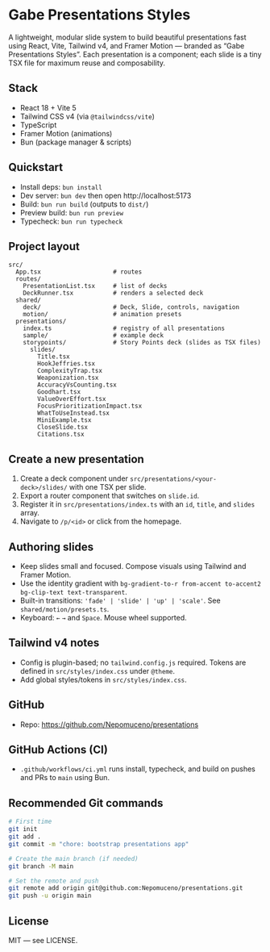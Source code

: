 # Gabe Presentations Styles

A lightweight, modular slide system to build beautiful presentations fast using React, Vite, Tailwind v4, and Framer Motion — branded as “Gabe Presentations Styles”. Each presentation is a component; each slide is a tiny TSX file for maximum reuse and composability.

## Stack

- React 18 + Vite 5
- Tailwind CSS v4 (via `@tailwindcss/vite`)
- TypeScript
- Framer Motion (animations)
- Bun (package manager & scripts)

## Quickstart

- Install deps: `bun install`
- Dev server: `bun dev` then open http://localhost:5173
- Build: `bun run build` (outputs to `dist/`)
- Preview build: `bun run preview`
- Typecheck: `bun run typecheck`

## Project layout

```
src/
  App.tsx                    # routes
  routes/
    PresentationList.tsx     # list of decks
    DeckRunner.tsx           # renders a selected deck
  shared/
    deck/                    # Deck, Slide, controls, navigation
    motion/                  # animation presets
  presentations/
    index.ts                 # registry of all presentations
    sample/                  # example deck
    storypoints/             # Story Points deck (slides as TSX files)
      slides/
        Title.tsx
        HookJeffries.tsx
        ComplexityTrap.tsx
        Weaponization.tsx
        AccuracyVsCounting.tsx
        Goodhart.tsx
        ValueOverEffort.tsx
        FocusPrioritizationImpact.tsx
        WhatToUseInstead.tsx
        MiniExample.tsx
        CloseSlide.tsx
        Citations.tsx
```

## Create a new presentation

1. Create a deck component under `src/presentations/<your-deck>/slides/` with one TSX per slide.
2. Export a router component that switches on `slide.id`.
3. Register it in `src/presentations/index.ts` with an `id`, `title`, and `slides` array.
4. Navigate to `/p/<id>` or click from the homepage.

## Authoring slides

- Keep slides small and focused. Compose visuals using Tailwind and Framer Motion.
- Use the identity gradient with `bg-gradient-to-r from-accent to-accent2 bg-clip-text text-transparent`.
- Built-in transitions: `'fade' | 'slide' | 'up' | 'scale'`. See `shared/motion/presets.ts`.
- Keyboard: `←` `→` and `Space`. Mouse wheel supported.

## Tailwind v4 notes

- Config is plugin-based; no `tailwind.config.js` required. Tokens are defined in `src/styles/index.css` under `@theme`.
- Add global styles/tokens in `src/styles/index.css`.

## GitHub

- Repo: https://github.com/Nepomuceno/presentations

## GitHub Actions (CI)

- `.github/workflows/ci.yml` runs install, typecheck, and build on pushes and PRs to `main` using Bun.

## Recommended Git commands

```bash
# First time
git init
git add .
git commit -m "chore: bootstrap presentations app"

# Create the main branch (if needed)
git branch -M main

# Set the remote and push
git remote add origin git@github.com:Nepomuceno/presentations.git
git push -u origin main
```

## License

MIT — see LICENSE.
